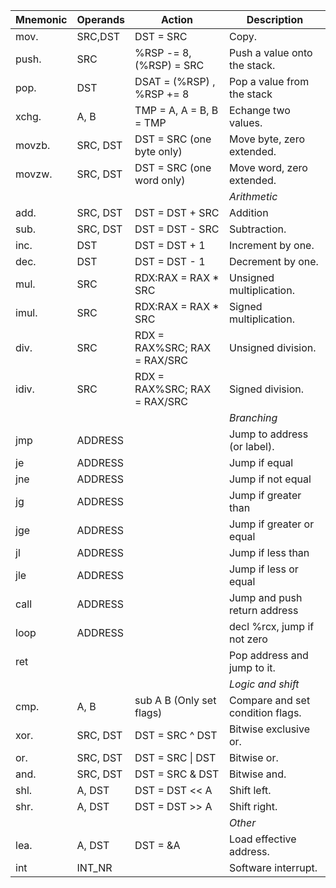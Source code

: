 | Mnemonic | Operands | Action                       | Description                      |
| -------- | -------- | ---------------------------- | -------------------------------- |
| mov.     | SRC,DST  | DST = SRC                    | Copy.                            |
| push.    | SRC      | %RSP -= 8, (%RSP) = SRC      | Push a value onto the stack.     |
| pop.     | DST      | DSAT = (%RSP) , %RSP += 8    | Pop a value from the stack       |
| xchg.    | A, B     | TMP = A, A = B, B = TMP      | Echange two values.              |
| movzb.   | SRC, DST | DST = SRC (one byte only)    | Move byte, zero extended.        |
| movzw.   | SRC, DST | DST = SRC (one word only)    | Move word, zero extended.        |
|          |          |                              | *Arithmetic*                     |
| add.     | SRC, DST | DST = DST + SRC              | Addition                         |
| sub.     | SRC, DST | DST = DST - SRC              | Subtraction.                     |
| inc.     | DST      | DST = DST + 1                | Increment by one.                |
| dec.     | DST      | DST = DST - 1                | Decrement by one.                |
| mul.     | SRC      | RDX:RAX = RAX * SRC          | Unsigned multiplication.         |
| imul.    | SRC      | RDX:RAX = RAX * SRC          | Signed multiplication.           |
| div.     | SRC      | RDX = RAX%SRC; RAX = RAX/SRC | Unsigned division.               |
| idiv.    | SRC      | RDX = RAX%SRC; RAX = RAX/SRC | Signed division.                 |
|          |          |                              | *Branching*                      |
| jmp      | ADDRESS  |                              | Jump to address (or label).      |
| je       | ADDRESS  |                              | Jump if equal                    |
| jne      | ADDRESS  |                              | Jump if not equal                |
| jg       | ADDRESS  |                              | Jump if greater than             |
| jge      | ADDRESS  |                              | Jump if greater or equal         |
| jl       | ADDRESS  |                              | Jump if less than                |
| jle      | ADDRESS  |                              | Jump if less or equal            |
| call     | ADDRESS  |                              | Jump and push return address     |
| loop     | ADDRESS  |                              | decl %rcx, jump if not zero      |
| ret      |          |                              | Pop address and jump to it.      |
|          |          |                              | *Logic and shift*                |
| cmp.     | A, B     | sub A B (Only set flags)     | Compare and set condition flags. |
| xor.     | SRC, DST | DST = SRC ^ DST              | Bitwise exclusive or.            |
| or.      | SRC, DST | DST = SRC \| DST             | Bitwise or.                      |
| and.     | SRC, DST | DST = SRC & DST              | Bitwise and.                     |
| shl.     | A, DST   | DST = DST << A               | Shift left.                      |
| shr.     | A, DST   | DST = DST >> A               | Shift right.                     |
|          |          |                              | *Other*                          |
| lea.     | A, DST   | DST = &A                     | Load effective address.          |
| int      | INT_NR   |                              | Software interrupt.              |
